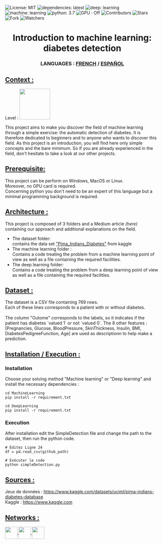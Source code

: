 

![License: MIT](https://img.shields.io/badge/Licence-MIT-green)
![dependencies: latest](https://img.shields.io/badge/dependencies-latest-brightgreen)
![deep: learning](https://img.shields.io/badge/deep-learning-blue)
![machine: learning](https://img.shields.io/badge/machine-learning-blue)
![python: 3.7](https://img.shields.io/badge/python-3.7-blue)
![GPU : Off](https://img.shields.io/badge/GPU-Off-purple)
![Contributors](https://img.shields.io/badge/contributor-2-orange)
![Stars](https://img.shields.io/github/stars/override-community/diabete-detection?color=orange)
![Fork](https://img.shields.io/github/forks/override-community/diabete-detection?color=orange)
![Watchers](https://img.shields.io/github/watchers/override-community/diabete-detection?color=orange)

<!DOCTYPE html>

<html>
<h1 align="center"> Introduction to machine learning: diabetes detection </h1>
<h3 align="center"> LANGUAGES : <a href ="https://github.com/override-community/diabete-detection/blob/main/README.fr.md"> FRENCH</a> / <a href ="https://github.com/override-community/diabete-detection/blob/main/README.es.md"> ESPAÑOL</a> </h3>
  
<h2><u> Context : </u></h2>
Level : <image src="Ressource/easy_lvl.png" width=100>

This project aims to make you discover the field of machine learning through a simple exercise: the automatic detection of diabetes.
It is therefore dedicated to beginners and to anyone who wants to discover this field.
As this project is an introduction, you will find here only simple concepts and the bare minimum.
So if you are already experienced in the field, don't hesitate to take a look at our other projects.

<h2><u> Prerequisite: </u></h2>
This project can be perform on Windows, MacOS or Linux. <br>
Moreover, no GPU card is required. <br>
Concerning python you don't need to be an expert of this language but a minimal programming background is required. <br>

<h2><u> Architecture :</h2></u>
This project is composed of 3 folders and a Medium article <i>(here)</i> containing our approach and additional explanations on the field.
  
<ul>
<li> The dataset folder: <br>
  contains the data set <a href ="https://www.kaggle.com/datasets/uciml/pima-indians-diabetes-database">"Pima_Indians_Diabetes"</a> from kaggle</li>

<li> The machine learning folder : <br>
  Contains a code treating the problem from a machine learning point of view as well as a file containing the required facilities. </li>

<li> The deep learning folder: <br>
  Contains a code treating the problem from a deep learning point of view as well as a file containing the required facilities.</li>

</ul>

<h2><u> Dataset : </h2></u>
  The dataset is a CSV file containing 769 rows.<br>
  Each of these lines corresponds to a patient with or without diabetes.<br><br>
  The column "Outome" corresponds to the labels, so it indicates if the patient has diabetes `valued 1` or not `valued 0`.
  The 8 other features : [Pregnancies, Glucose, BloodPressure, SkinThickness, Insulin, BMI, DiabetesPedigreeFunction, Age] are used as descriptionn to help make a prediction.


  
  
<h2><u> Installation / Execution : </h2></u>
  <h3> Installation </h3>
    Choose your solving method "Machine learning" or "Deep learning" and install the necessary dependencies : </br>
    
    
    cd MachineLearning 
    pip install -r requirement.txt  
  
    cd DeepLearning 
    pip install -r requirement.txt
   
  <h3> Execution </h3>
    After installation edit the SimpleDetection file and change the path to the dataset, then run the python code. <br>
    
    # Éditez Ligne 24
    df = pd.read_csv(github_path)

    # Exécuter le code
    python simpleDetection.py


  <h2><u> Sources : </h2></u>
Jeux de données : <a href ="https://www.kaggle.com/datasets/uciml/pima-indians-diabetes-database"> https://www.kaggle.com/datasets/uciml/pima-indians-diabetes-database </a> <br>
Kaggle : <a href ="https://www.kaggle.com"> https://www.kaggle.com </a>
  
<h2><u> Networks : </h2></u>
  <p align="left">  
    <a href="https://discord.gg/pgEUk9xVKe" target="blank"> <image align="center" src="Ressource/discord_icon.png" width=40 height=40>  </a>
    <a href="https://medium.com/@overridecommunuty" target="blank"> <image align="center" src="Ressource/medium_icon.png" width=40 height=40> </a> 
    <a href="https://www.youtube.com/channel/UCHS2xgITwh7olsnznmq8o0A" target="blank"> <image align="center" src="Ressource/youtube_icon.png" width=40 height=40> </a> 
  </p>
</html>
